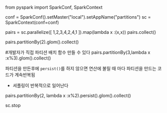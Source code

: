 from pyspark import SparkConf, SparkContext

conf = SparkConf().setMaster("local").setAppName("partitions")
sc = SparkContext(conf=conf)

pairs = sc.parallelize([
    1,2,3,4,2,4,1
]).map(lambda x :(x,x))
pairs.collect()

pairs.partitionBy(2).glom().collect()

#개발자가 직접 파티션 배치 함수 만들 수 있다
pairs.partitionBy(3,lambda x :x%3).glom().collect()

파티션을 만든후에 `persist()`를 하지 않으면 연산에 불릴 때 마다 파티션을 만드는 코드가 계속반복됨
- 셔플링이 반복적으로 일어난다

pairs.partitionBy(2, lambda x :x%2).persist().glom().collect()

sc.stop
